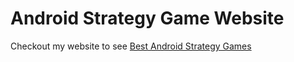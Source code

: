 # Android Strategy Game Website

Checkout my website to see [Best Android Strategy Games](https://bestandroidstrategygames.com)
